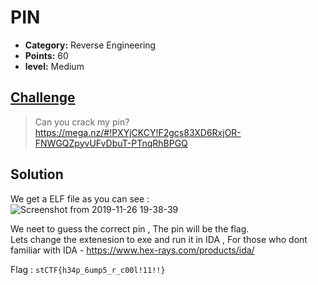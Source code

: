 
# PIN

* **Category:** Reverse Engineering
* **Points:** 60
* **level:** Medium


## [Challenge](https://ctflearn.com/challenge/379)

> Can you crack my pin?  
>https://mega.nz/#!PXYjCKCY!F2gcs83XD6RxjOR-FNWGQZpyvUFvDbuT-PTnqRhBPGQ




## Solution
We get a ELF file as you can see :   
![Screenshot from 2019-11-26 19-38-39](https://user-images.githubusercontent.com/57364083/69648357-d3dd4a80-1073-11ea-851a-ab0c2e04786f.png)

We neet to guess the correct pin , The pin will be the flag.  
Lets change the extenesion to exe and run it in IDA , For those who dont familiar with IDA - https://www.hex-rays.com/products/ida/  


Flag : ```stCTF{h34p_6ump5_r_c00l!11!!}```

